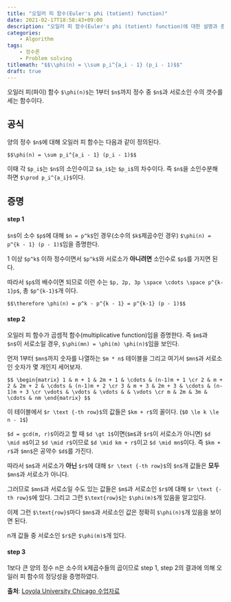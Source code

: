 ```yaml
---
title: "오일러 피 함수(Euler's phi (totient) function)"
date: 2021-02-17T18:58:43+09:00
description: "오일러 피 함수(Euler's phi (totient) function)에 대한 설명과 증명"
categories:
    - Algorithm
tags:
    - 정수론
    - Problem solving
titlemath: "$$\\phi(n) = \\sum p_i^{a_i - 1} (p_i - 1)$$"
draft: true
---
```


오일러 피(파이) 함수 `$\phi(n)$`는 1부터 `$n$`까지 정수 중 `$n$`과 서로소인 수의 갯수를 세는 함수이다.

<!--more-->

## 공식

양의 정수 `$n$`에 대해 오일러 피 함수는 다음과 같이 정의된다.

`$$\phi(n) = \sum p_i^{a_i - 1} (p_i - 1)$$`

이때 각 `$p_i$`는 `$n$`의 소인수이고 `$a_i$`는 `$p_i$`의 차수이다. 즉 `$n$`을 소인수분해 하면 `$\prod p_i^{a_i}$`이다.

## 증명

#### step 1

`$n$`이 소수 `$p$`에 대해 `$n = p^k$`인 경우(소수의 `$k$`제곱수인 경우) `$\phi(n) = p^{k - 1} (p - 1)$`임을 증명한다.

1 이상 `$p^k$` 이하 정수이면서 `$p^k$`와 서로소가 **아니려면** 소인수로 `$p$`를 가지면 된다. 

따라서 `$p$`의 배수이면 되므로 이런 수는 `$p, 2p, 3p \space \cdots \space p^{k-1}p$`, 총 `$p^{k-1}$`개 이다.

`$$\therefore \phi(n) = p^k - p^{k - 1} = p^{k-1} (p - 1)$$`

#### step 2

오일러 피 함수가 곱셈적 함수(multiplicative function)임을 증명한다. 즉 `$m$`과 `$n$`이 서로소일 경우, `$\phi(mn) = \phi(m) \phi(n)$`임을 보인다.

먼저 1부터 `$mn$`까지 숫자를 나열하는 `$m * n$` 테이블을 그리고 여기서 `$mn$`과 서로소인 숫자가 몇 개인지 세어보자.

`$$
\begin{matrix}
1 & m + 1 & 2m + 1 & \cdots & (n-1)m + 1 \cr
2 & m + 2 & 2m + 2 & \cdots & (n-1)m + 2 \cr
3 & m + 3 & 2m + 3 & \cdots & (n-1)m + 3 \cr
\vdots & \vdots & \vdots & & \vdots \cr
m & 2m & 3m & \cdots & nm
\end{matrix}
$$`

이 테이블에서 `$r \text {-th row}$`의 값들은 `$km + r$`의 꼴이다. (`$0 \le k \le n - 1$`)

`$d = gcd(m, r)$`이라고 할 때 `$d \gt 1$`이면(`$m$`과 `$r$`이 서로소가 아니면) `$d \mid m$`이고 `$d \mid r$`이므로 `$d \mid km + r$`이고 `$d \mid mn$`이다. 즉 `$km + r$`과 `$mn$`은 공약수 `$d$`를 가진다.

따라서 `$m$`과 서로소가 **아닌** `$r$`에 대해 `$r \text {-th row}$`의 `$n$`개 값들은 **모두** `$mn$`과 서로소가 아니다. 

그러므로 `$mn$`과 서로소일 수도 있는 값들은 `$m$`과 서로소인 `$r$`에 대해 `$r \text {-th row}$`에 있다. 그리고 그런 `$\text{row}$`는 `$\phi(m)$`개 있음을 알고있다.

이제 그런 `$\text{row}$`마다 `$mn$`과 서로소인 값은 정확히 `$\phi(n)$`개 있음을 보이면 된다.

n개 값들 중 서로소인 `$r$`은  `$\phi(m)$`개 있다.


#### step 3

1보다 큰 양의 정수 n은 소수의 k제곱수들의 곱이므로 step 1, step 2의 결과에 의해 오일러 피 함수의 정당성을 증명하였다.

**출처**: [Loyola University Chicago 수업자료](http://gauss.math.luc.edu/greicius/Math201/Fall2012/Lectures/euler-phi.article.pdf)